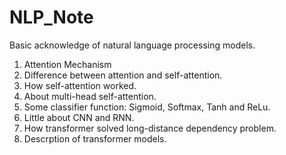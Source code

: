 # NLP_Note
Basic acknowledge of natural language processing models.

1. Attention Mechanism
2. Difference between attention and self-attention.
3. How self-attention worked.
4. About multi-head self-attention.
5. Some classifier function: Sigmoid, Softmax, Tanh and ReLu.
6. Little about CNN and RNN.
7. How transformer solved long-distance dependency problem.
8. Descrption of transformer models.

